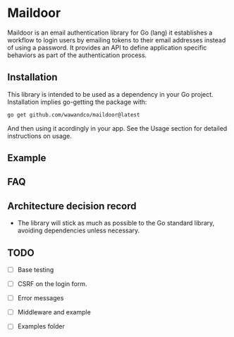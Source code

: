 # Maildoor

Maildoor is an email authentication library for Go (lang) it establishes a workflow to login users by emailing tokens to their email addresses instead of using a password. It provides an API to define application specific behaviors as part of the authentication process.

## Installation

This library is intended to be used as a dependency in your Go project. Installation implies go-getting the package with:

```sh
go get github.com/wawandco/maildoor@latest
```

And then using it acordingly in your app. See the Usage section for detailed instructions on usage.
## Example

## FAQ

## Architecture decision record

- The library will stick as much as possible to the Go standard library, avoiding dependencies unless necessary.
## TODO

- [ ] Base testing
- [ ] CSRF on the login form. 
- [ ] Error messages
- [ ] Middleware and example
- [ ] Examples folder


